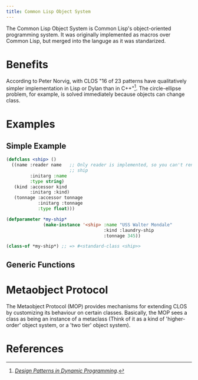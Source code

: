 ```yaml
---
title: Common Lisp Object System
---
```


The Common Lisp Object System is Common Lisp's object-oriented programming
system. It was originally implemented as macros over Common Lisp, but merged
into the languge as it was standarized.

# Benefits

According to Peter Norvig, with CLOS "16 of 23 patterns have qualitatively
simpler implementation in Lisp or Dylan than in C++"[^norvig]. The
circle-ellipse problem, for example, is solved immediately because objects can
change class.

# Examples

## Simple Example

```lisp
(defclass <ship> ()
  ((name :reader name   ;; Only reader is implemented, so you can't rename a
                        ;; ship
         :initarg :name
         :type string)
   (kind :accessor kind
         :initarg :kind)
   (tonnage :accessor tonnage
            :initarg :tonnage
            :type float)))

(defparameter *my-ship*
              (make-instance '<ship> :name "USS Walter Mondale"
                                     :kind :laundry-ship
                                     :tonnage 345))

(class-of *my-ship*) ;; => #<standard-class <ship>>
```

## Generic Functions

# Metaobject Protocol

The Metaobject Protocol (MOP) provides mechanisms for extending CLOS by
customizing its behaviour on certain classes. Basically, the MOP sees a class as
being an instance of a metaclass (Think of it as a kind of 'higher-order' object
system, or a 'two tier' object system).

# References

[^norvig]: [*Design Patterns in Dynamic Programming*][norvig].

[norvig]: http://norvig.com/design-patterns/design-patterns.pdf
